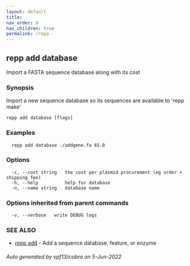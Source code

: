 ```yaml
---
layout: default
title: 
nav_order: 0
has_children: true
permalink: /repp
---
```

## repp add database

Import a FASTA sequence database along with its cost

### Synopsis


Import a new sequence database so its sequences are available to 'repp make'

```
repp add database [flags]
```

### Examples

```
  repp add database ./addgene.fa 65.0
```

### Options

```
  -c, --cost string   the cost per plasmid procurement (eg order + shipping fee)
  -h, --help          help for database
  -n, --name string   database name
```

### Options inherited from parent commands

```
  -v, --verbose   write DEBUG logs
```

### SEE ALSO

* [repp add](repp_add)	 - Add a sequence database, feature, or enzyme

###### Auto generated by spf13/cobra on 5-Jun-2022

